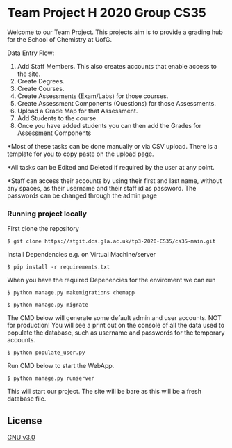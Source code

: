 # Team Project H 2020 Group CS35
 Welcome to our Team Project. This projects aim is to provide a grading hub for the School of Chemistry at UofG.

 Data Entry Flow:


1. Add Staff Members. This also creates accounts that enable access to the site.
2. Create Degrees.
2. Create Courses.
3. Create Assessments (Exam/Labs) for those courses.
4. Create Assessment Components (Questions) for those Assessments.
5. Upload a Grade Map for that Assessment.
6. Add Students to the course.
7. Once you have added students you can then add the Grades for Assessment Components

*Most of these tasks can be done manually or via CSV upload. There is a template for you to copy paste on the upload page.

*All tasks can be Edited and Deleted if required by the user at any point.

*Staff can access their accounts by using their first and last name, without any spaces, as their username and their staff id as password. The passwords can be changed through the admin page

### Running project locally

First clone the repository

 `$ git clone https://stgit.dcs.gla.ac.uk/tp3-2020-CS35/cs35-main.git`

Install Dependencies e.g. on Virtual Machine/server

 `$ pip install -r requirements.txt`

 When you have the required Depenencies for the enviroment we can run

 `$ python manage.py makemigrations chemapp`

 `$ python manage.py migrate`

The CMD below will generate some default admin and user accounts. NOT for production!
You will see a print out on the console of all the data used to populate the database, such as username and passwords for the temporary accounts.

  `$ python populate_user.py`

Run CMD below to start the WebApp.

 `$ python manage.py runserver`

 This will start our project. The site will be bare as this will be a fresh database file.



 ## License
[GNU v3.0](https://choosealicense.com/licenses/gpl-3.0/#)

